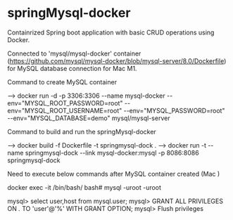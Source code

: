 # springMysql-docker

Containrized Spring boot application with basic CRUD operations using Docker.

Connected to 'mysql/mysql-docker' container (https://github.com/mysql/mysql-docker/blob/mysql-server/8.0/Dockerfile)  for MySQL database connection for Mac M1.

Command to create MySQL container 

--> docker run -d -p 3306:3306 --name mysql-docker --env="MYSQL_ROOT_PASSWORD=root" --env="MYSQL_ROOT_USERNAME=root" --env="MYSQL_PASSWORD=root" --env="MYSQL_DATABASE=demo" mysql/mysql-server

Command to build and run the springMysql-docker

-->  docker build -f Dockerfile  -t springmysql-dock .
-->  docker run -t --name springmysql-dock --link mysql-docker:mysql -p 8086:8086 springmysql-dock

Need to execute below commands after MySQL container created (Mac )

docker exec -it <mysql-container> /bin/bash/
bash# mysql -uroot -uroot

mysql> select user,host from mysql.user;
mysql> GRANT ALL PRIVILEGES ON *.* TO 'user'@'%' WITH GRANT OPTION;
mysql> Flush privileges

